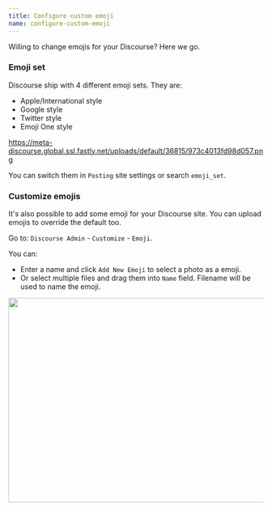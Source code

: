 ```yaml
---
title: Configure custom emoji
name: configure-custom-emoji
---
```


Willing to change emojis for your Discourse? Here we go.

### Emoji set
Discourse ship with 4 different emoji sets. They are:

- Apple/International style
- Google style
- Twitter style
- Emoji One style

https://meta-discourse.global.ssl.fastly.net/uploads/default/36815/973c4013fd98d057.png

You can switch them in `Posting` site settings or search `emoji_set`.

### Customize emojis
It's also possible to add some emoji for your Discourse site. You can upload emojis to override the default too.

Go to: `Discourse Admin` - `Customize`  - `Emoji`.

You can:

- Enter a name and click `Add New Emoji` to select a photo as a emoji.
- Or select multiple files and drag them into `Name` field. Filename will be used to name the emoji.

<img src="/uploads/default/37304/0fbcb7a9770286f2.png" width="690" height="404">